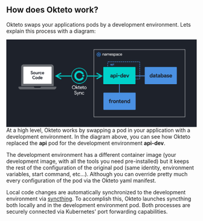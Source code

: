 ## How does Okteto work?

Okteto swaps your applications pods by a development environment. Lets explain this process with a diagram:

<img align="left" src="okteto-architecture.png">

At a high level, Okteto works by swapping a pod in your application with a development environment. In the diagram above, you can see how Okteto replaced the **api** pod for the development environment **api-dev**. 

The development environment has a different container image (your development image, with all the tools you need pre-installed) but it keeps the rest of the configuration of the original pod (same identity, environment variables, start command, etc…). Although you can override pretty much every configuration of the pod via the Okteto yaml manifest.

Local code changes are automatically synchronized to the development environment via [syncthing](https://github.com/syncthing/syncthing). To accomplish this, Okteto launches syncthing both locally and in the development environment pod.  Both processes are securely connected via Kubernetes' port forwarding capabilities. 
